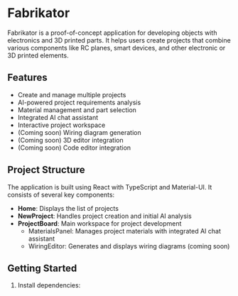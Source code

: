 # Fabrikator

Fabrikator is a proof-of-concept application for developing objects with electronics and 3D printed parts. It helps users create projects that combine various components like RC planes, smart devices, and other electronic or 3D printed elements.

## Features

- Create and manage multiple projects
- AI-powered project requirements analysis
- Material management and part selection
- Integrated AI chat assistant
- Interactive project workspace
- (Coming soon) Wiring diagram generation
- (Coming soon) 3D editor integration
- (Coming soon) Code editor integration

## Project Structure

The application is built using React with TypeScript and Material-UI. It consists of several key components:

- **Home**: Displays the list of projects
- **NewProject**: Handles project creation and initial AI analysis
- **ProjectBoard**: Main workspace for project development
  - MaterialsPanel: Manages project materials with integrated AI chat assistant
  - WiringEditor: Generates and displays wiring diagrams (coming soon)

## Getting Started

1. Install dependencies:
   ```